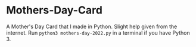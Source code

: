 # Mothers-Day-Card
A Mother's Day Card that I made in Python. Slight help given from the internet. Run `python3 mothers-day-2022.py` in a terminal if you have Python 3.
